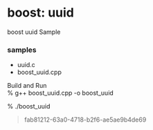 boost: uuid
===============

boost uuid Sample <br/>

### samples
- uuid.c <br/>
- boost_uuid.cpp <br/>

Build and Run <br/>
% g++ boost_uuid.cpp -o boost_uuid  <br/>

% ./boost_uuid <br/>
> fab81212-63a0-4718-b2f6-ae5ae9b4de69 <br/>


